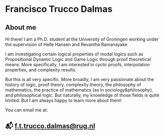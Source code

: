 # Francisco Trucco Dalmas

## About me

Hi there! I am a Ph.D. student at the University of Groningen working under the supervision of Helle Hansen and Revantha Ramanayake.

I am investigating certain logical properties of modal logics such as Propositional Dynamic Logic and Game Logic through proof theoretical means. More specifically, I am interested in cyclic proofs, interpolation properties, and complexity results.

But this is all very specific. More broadly, I am very passionate about the history of logic, proof theory, complexity theory, the philosophy of mathematics, the practice of mathematics (as in sociology&philosophy), and philosophical logic. But naturally, my knowledge of those fields is quite limited. But I am always happy to learn more about them!

You can email me at:

## 📬 f.t.trucco.dalmas@rug.nl
